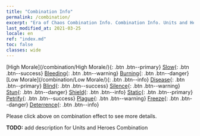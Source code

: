 ```yaml
---
title: "Combination Info"
permalink: /combination/
excerpt: "Era of Chaos Combination Info. Combination Info. Units and Heroes Formation."
last_modified_at: 2021-03-25
locale: en
ref: "index.md"
toc: false
classes: wide
---
```


[High Morale](/combination/High Morale/){: .btn .btn--primary} [Slow](/combination/Slow/){: .btn .btn--success} [Bleeding](/combination/Bleeding/){: .btn .btn--warning} [Burning](/combination/Burning/){: .btn .btn--danger} [Low Morale](/combination/Low Morale/){: .btn .btn--info} [Disease](/combination/Disease/){: .btn .btn--primary} [Blind](/combination/Blind/){: .btn .btn--success} [Silence](/combination/Silence/){: .btn .btn--warning} [Stun](/combination/Stun/){: .btn .btn--danger} [Shield](/combination/Shield/){: .btn .btn--info} [Static](/combination/Static/){: .btn .btn--primary} [Petrify](/combination/Petrify/){: .btn .btn--success} [Plague](/combination/Plague/){: .btn .btn--warning} [Freeze](/combination/Freeze/){: .btn .btn--danger} [Deterrence](/combination/Deterrence/){: .btn .btn--info} 



  Please click above on combination effect to see more details.

  **TODO:** add description for Units and Heroes Combination